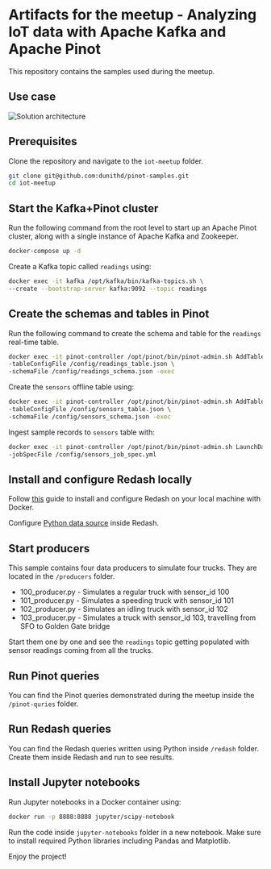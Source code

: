 # Artifacts for the meetup - Analyzing IoT data with Apache Kafka and Apache Pinot

This repository contains the samples used during the meetup.

## Use case

![](/diagrams/demo.png "Solution architecture")

## Prerequisites

Clone the repository and navigate to the `iot-meetup` folder.

```bash
git clone git@github.com:dunithd/pinot-samples.git
cd iot-meetup
```

## Start the Kafka+Pinot cluster

Run the following command from the root level to start up an Apache Pinot cluster, along with a single instance of Apache Kafka and Zookeeper.

```bash
docker-compose up -d
```

Create a Kafka topic called `readings` using:

```bash
docker exec -it kafka /opt/kafka/bin/kafka-topics.sh \
--create --bootstrap-server kafka:9092 --topic readings
```

## Create the schemas and tables in Pinot

Run the following command to create the schema and table for the `readings` real-time table.

```bash
docker exec -it pinot-controller /opt/pinot/bin/pinot-admin.sh AddTable \
-tableConfigFile /config/readings_table.json \
-schemaFile /config/readings_schema.json -exec
```

Create the `sensors` offline table using:

```bash
docker exec -it pinot-controller /opt/pinot/bin/pinot-admin.sh AddTable \
-tableConfigFile /config/sensors_table.json \
-schemaFile /config/sensors_schema.json -exec
```

Ingest sample records to `sensors` table with:

```bash
docker exec -it pinot-controller /opt/pinot/bin/pinot-admin.sh LaunchDataIngestionJob \
-jobSpecFile /config/sensors_job_spec.yml
```

## Install and configure Redash locally

Follow [this](https://redash.io/help/open-source/dev-guide/docker) guide to install and configure Redash on your local machine with Docker.

Configure [Python data source](https://redash.io/help/data-sources/querying/python#Writing-Queries) inside Redash.

## Start producers

This sample contains four data producers to simulate four trucks. They are located in the `/producers` folder.

- 100_producer.py - Simulates a regular truck with sensor_id 100
- 101_producer.py - Simulates a speeding truck with sensor_id 101
- 102_producer.py - Simulates an idling truck with sensor_id 102
- 103_producer.py - Simulates a truck with sensor_id 103, travelling from SFO to Golden Gate bridge

Start them one by one and see the `readings` topic getting populated with sensor readings coming from all the trucks.

## Run Pinot queries

You can find the Pinot queries demonstrated during the meetup inside the `/pinot-quries` folder.

## Run Redash queries

You can find the Redash queries written using Python inside `/redash` folder. Create them inside Redash and run to see results.

## Install Jupyter notebooks 

Run Jupyter notebooks in a Docker container using:

```bash
docker run -p 8888:8888 jupyter/scipy-notebook
```

Run the code inside `jupyter-notebooks` folder in a new notebook. Make sure to install required Python libraries including Pandas and Matplotlib.

Enjoy the project!

